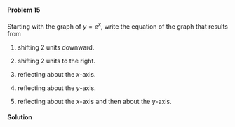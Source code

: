 <div class="alert alert-warning" role="alert">
<h4 class="alert-heading">Problem 15</h4>

Starting with the graph of $y = e^x$, write the equation of the graph that results from

1. shifting 2 units downward.

2. shifting 2 units to the right.

3. reflecting about the $x$-axis.

4. reflecting about the $y$-axis.

5. reflecting about the $x$-axis and then about the $y$-axis.

</div>

<div class="alert alert-success" role="alert">
<h4 class="alert-heading">Solution</h4>



</div>
